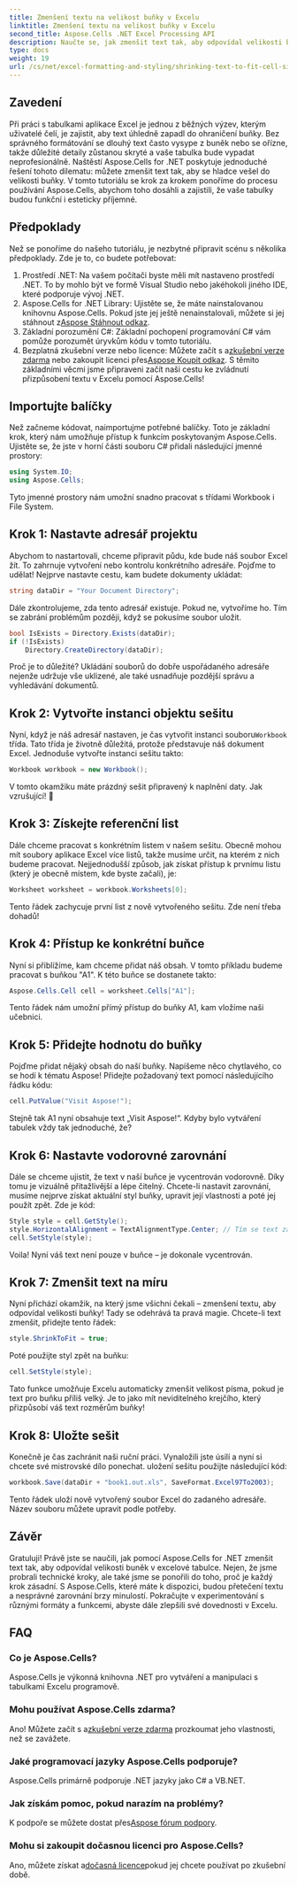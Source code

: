 ```yaml
---
title: Zmenšení textu na velikost buňky v Excelu
linktitle: Zmenšení textu na velikost buňky v Excelu
second_title: Aspose.Cells .NET Excel Processing API
description: Naučte se, jak zmenšit text tak, aby odpovídal velikosti buněk v Excelu pomocí Aspose.Cells for .NET. Včetně návodu krok za krokem. Začněte optimalizovat své tabulky.
type: docs
weight: 19
url: /cs/net/excel-formatting-and-styling/shrinking-text-to-fit-cell-size/
---
```

## Zavedení
Při práci s tabulkami aplikace Excel je jednou z běžných výzev, kterým uživatelé čelí, je zajistit, aby text úhledně zapadl do ohraničení buňky. Bez správného formátování se dlouhý text často vysype z buněk nebo se ořízne, takže důležité detaily zůstanou skryté a vaše tabulka bude vypadat neprofesionálně. Naštěstí Aspose.Cells for .NET poskytuje jednoduché řešení tohoto dilematu: můžete zmenšit text tak, aby se hladce vešel do velikosti buňky. V tomto tutoriálu se krok za krokem ponoříme do procesu používání Aspose.Cells, abychom toho dosáhli a zajistili, že vaše tabulky budou funkční i esteticky příjemné. 
## Předpoklady
Než se ponoříme do našeho tutoriálu, je nezbytné připravit scénu s několika předpoklady. Zde je to, co budete potřebovat:
1. Prostředí .NET: Na vašem počítači byste měli mít nastaveno prostředí .NET. To by mohlo být ve formě Visual Studio nebo jakéhokoli jiného IDE, které podporuje vývoj .NET.
2.  Aspose.Cells for .NET Library: Ujistěte se, že máte nainstalovanou knihovnu Aspose.Cells. Pokud jste jej ještě nenainstalovali, můžete si jej stáhnout z[Aspose Stáhnout odkaz](https://releases.aspose.com/cells/net/).
3. Základní porozumění C#: Základní pochopení programování C# vám pomůže porozumět úryvkům kódu v tomto tutoriálu.
4.  Bezplatná zkušební verze nebo licence: Můžete začít s a[zkušební verze zdarma](https://releases.aspose.com/) nebo zakoupit licenci přes[Aspose Koupit odkaz](https://purchase.aspose.com/buy).
S těmito základními věcmi jsme připraveni začít naši cestu ke zvládnutí přizpůsobení textu v Excelu pomocí Aspose.Cells!
## Importujte balíčky
Než začneme kódovat, naimportujme potřebné balíčky. Toto je základní krok, který nám umožňuje přístup k funkcím poskytovaným Aspose.Cells. Ujistěte se, že jste v horní části souboru C# přidali následující jmenné prostory:
```csharp
using System.IO;
using Aspose.Cells;
```
Tyto jmenné prostory nám umožní snadno pracovat s třídami Workbook i File System.
## Krok 1: Nastavte adresář projektu
Abychom to nastartovali, chceme připravit půdu, kde bude náš soubor Excel žít. To zahrnuje vytvoření nebo kontrolu konkrétního adresáře. Pojďme to udělat!
Nejprve nastavte cestu, kam budete dokumenty ukládat:
```csharp
string dataDir = "Your Document Directory";
```
Dále zkontrolujeme, zda tento adresář existuje. Pokud ne, vytvoříme ho. Tím se zabrání problémům později, když se pokusíme soubor uložit.
```csharp
bool IsExists = Directory.Exists(dataDir);
if (!IsExists)
    Directory.CreateDirectory(dataDir);
```
Proč je to důležité? Ukládání souborů do dobře uspořádaného adresáře nejenže udržuje vše uklizené, ale také usnadňuje pozdější správu a vyhledávání dokumentů.
## Krok 2: Vytvořte instanci objektu sešitu
 Nyní, když je náš adresář nastaven, je čas vytvořit instanci souboru`Workbook` třída. Tato třída je životně důležitá, protože představuje náš dokument Excel.
Jednoduše vytvořte instanci sešitu takto:
```csharp
Workbook workbook = new Workbook();
```
V tomto okamžiku máte prázdný sešit připravený k naplnění daty. Jak vzrušující! 🎉
## Krok 3: Získejte referenční list
Dále chceme pracovat s konkrétním listem v našem sešitu. Obecně mohou mít soubory aplikace Excel více listů, takže musíme určit, na kterém z nich budeme pracovat.
Nejjednodušší způsob, jak získat přístup k prvnímu listu (který je obecně místem, kde byste začali), je:
```csharp
Worksheet worksheet = workbook.Worksheets[0];
```
Tento řádek zachycuje první list z nově vytvořeného sešitu. Zde není třeba dohadů!
## Krok 4: Přístup ke konkrétní buňce
Nyní si přiblížíme, kam chceme přidat náš obsah. V tomto příkladu budeme pracovat s buňkou "A1".
K této buňce se dostanete takto:
```csharp
Aspose.Cells.Cell cell = worksheet.Cells["A1"];
```
Tento řádek nám umožní přímý přístup do buňky A1, kam vložíme naši učebnici.
## Krok 5: Přidejte hodnotu do buňky
Pojďme přidat nějaký obsah do naší buňky. Napíšeme něco chytlavého, co se hodí k tématu Aspose!
Přidejte požadovaný text pomocí následujícího řádku kódu:
```csharp
cell.PutValue("Visit Aspose!");
```
Stejně tak A1 nyní obsahuje text „Visit Aspose!“. Kdyby bylo vytváření tabulek vždy tak jednoduché, že?
## Krok 6: Nastavte vodorovné zarovnání
Dále se chceme ujistit, že text v naší buňce je vycentrován vodorovně. Díky tomu je vizuálně přitažlivější a lépe čitelný.
Chcete-li nastavit zarovnání, musíme nejprve získat aktuální styl buňky, upravit její vlastnosti a poté jej použít zpět. Zde je kód:
```csharp
Style style = cell.GetStyle();
style.HorizontalAlignment = TextAlignmentType.Center; // Tím se text zarovná na střed
cell.SetStyle(style);
```
Voila! Nyní váš text není pouze v buňce – je dokonale vycentrován.
## Krok 7: Zmenšit text na míru
Nyní přichází okamžik, na který jsme všichni čekali – zmenšení textu, aby odpovídal velikosti buňky! Tady se odehrává ta pravá magie.
Chcete-li text zmenšit, přidejte tento řádek:
```csharp
style.ShrinkToFit = true;
```
Poté použijte styl zpět na buňku:
```csharp
cell.SetStyle(style);
```
Tato funkce umožňuje Excelu automaticky zmenšit velikost písma, pokud je text pro buňku příliš velký. Je to jako mít neviditelného krejčího, který přizpůsobí váš text rozměrům buňky!
## Krok 8: Uložte sešit
Konečně je čas zachránit naši ruční práci. Vynaložili jste úsilí a nyní si chcete své mistrovské dílo ponechat.
uložení sešitu použijte následující kód:
```csharp
workbook.Save(dataDir + "book1.out.xls", SaveFormat.Excel97To2003);
```
Tento řádek uloží nově vytvořený soubor Excel do zadaného adresáře. Název souboru můžete upravit podle potřeby.
## Závěr
Gratuluji! Právě jste se naučili, jak pomocí Aspose.Cells for .NET zmenšit text tak, aby odpovídal velikosti buněk v excelové tabulce. Nejen, že jsme probrali technické kroky, ale také jsme se ponořili do toho, proč je každý krok zásadní. S Aspose.Cells, které máte k dispozici, budou přetečení textu a nesprávné zarovnání brzy minulostí. Pokračujte v experimentování s různými formáty a funkcemi, abyste dále zlepšili své dovednosti v Excelu.
## FAQ
### Co je Aspose.Cells?  
Aspose.Cells je výkonná knihovna .NET pro vytváření a manipulaci s tabulkami Excelu programově.
### Mohu používat Aspose.Cells zdarma?  
 Ano! Můžete začít s a[zkušební verze zdarma](https://releases.aspose.com/) prozkoumat jeho vlastnosti, než se zavážete.
### Jaké programovací jazyky Aspose.Cells podporuje?  
Aspose.Cells primárně podporuje .NET jazyky jako C# a VB.NET.
### Jak získám pomoc, pokud narazím na problémy?  
 K podpoře se můžete dostat přes[Aspose fórum podpory](https://forum.aspose.com/c/cells/9).
### Mohu si zakoupit dočasnou licenci pro Aspose.Cells?  
 Ano, můžete získat a[dočasná licence](https://purchase.aspose.com/temporary-license/)pokud jej chcete používat po zkušební době.
